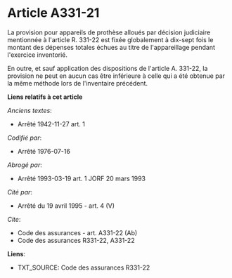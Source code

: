 # Article A331-21

La provision pour appareils de prothèse alloués par décision judiciaire mentionnée à l'article R. 331-22 est fixée
globalement à dix-sept fois le montant des dépenses totales échues au titre de l'appareillage pendant l'exercice inventorié.

En outre, et sauf application des dispositions de l'article A. 331-22, la provision ne peut en aucun cas être inférieure à
celle qui a été obtenue par la même méthode lors de l'inventaire précédent.

**Liens relatifs à cet article**

_Anciens textes_:

  - Arrêté 1942-11-27 art. 1

_Codifié par_:

  - Arrêté 1976-07-16

_Abrogé par_:

  - Arrêté 1993-03-19 art. 1 JORF 20 mars 1993

_Cité par_:

  - Arrêté du 19 avril 1995 - art. 4 (V)

_Cite_:

  - Code des assurances - art. A331-22 (Ab)
  - Code des assurances R331-22, A331-22

**Liens**:

  - TXT_SOURCE: Code des assurances R331-22
